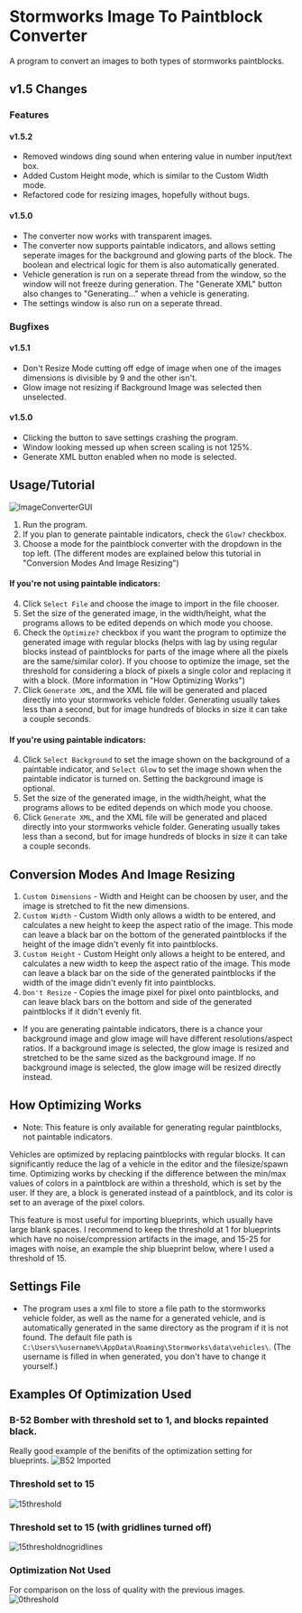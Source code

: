 # Stormworks Image To Paintblock Converter
A program to convert an images to both types of stormworks paintblocks.

## v1.5 Changes
### Features
#### v1.5.2
* Removed windows ding sound when entering value in number input/text box.
* Added Custom Height mode, which is similar to the Custom Width mode.
* Refactored code for resizing images, hopefully without bugs.
#### v1.5.0
* The converter now works with transparent images.
* The converter now supports paintable indicators, and allows setting seperate images for the background and glowing parts of the block. The boolean and electrical logic for them is also automatically generated.
* Vehicle generation is run on a seperate thread from the window, so the window will not freeze during generation. The "Generate XML" button also changes to "Generating..." when a vehicle is generating.
* The settings window is also run on a seperate thread.
### Bugfixes
#### v1.5.1
* Don't Resize Mode cutting off edge of image when one of the images dimensions is divisible by 9 and the other isn't.
* Glow image not resizing if Background Image was selected then unselected.
#### v1.5.0
* Clicking the button to save settings crashing the program.
* Window looking messed up when screen scaling is not 125%.
* Generate XML button enabled when no mode is selected.

## Usage/Tutorial
![ImageConverterGUI](https://user-images.githubusercontent.com/99307745/177545181-5d521895-9be5-4cae-bf57-22b3e91f9023.png)
1. Run the program.
2. If you plan to generate paintable indicators, check the ```Glow?``` checkbox.
3. Choose a mode for the paintblock converter with the dropdown in the top left. (The different modes are explained below this tutorial in "Conversion Modes And Image Resizing") 
#### If you're not using paintable indicators:
4. Click ```Select File``` and choose the image to import in the file chooser.
5. Set the size of the generated image, in the width/height, what the programs allows to be edited depends on which mode you choose.
6. Check the ```Optimize?``` checkbox if you want the program to optimize the generated image with regular blocks (helps with lag by using regular blocks instead of paintblocks for parts of the image where all the pixels are the same/similar color). If you choose to optimize the image, set the threshold for considering a block of pixels a single color and replacing it with a block. (More information in "How Optimizing Works")
7. Click ```Generate XML```, and the XML file will be generated and placed directly into your stormworks vehicle folder. Generating usually takes less than a second, but for image hundreds of blocks in size it can take a couple seconds.
#### If you're using paintable indicators:
4. Click ```Select Background``` to set the image shown on the background of a paintable indicator, and ```Select Glow``` to set the image shown when the paintable indicator is turned on. Setting the background image is optional.
5. Set the size of the generated image, in the width/height, what the programs allows to be edited depends on which mode you choose.
6. Click ```Generate XML```, and the XML file will be generated and placed directly into your stormworks vehicle folder. Generating usually takes less than a second, but for image hundreds of blocks in size it can take a couple seconds.

## Conversion Modes And Image Resizing
1. ```Custom Dimensions``` - Width and Height can be choosen by user, and the image is stretched to fit the new dimensions.
2. ```Custom Width``` - Custom Width only allows a width to be entered, and calculates a new height to keep the aspect ratio of the image. This mode can leave a black bar on the bottom of the generated paintblocks if the height of the image didn't evenly fit into paintblocks.
3. ```Custom Height``` - Custom Height only allows a height to be entered, and calculates a new width to keep the aspect ratio of the image. This mode can leave a black bar on the side of the generated paintblocks if the width of the image didn't evenly fit into paintblocks.
4. ```Don't Resize``` - Copies the image pixel for pixel onto paintblocks, and can leave black bars on the bottom and side of the generated paintblocks if it didn't evenly fit.
* If you are generating paintable indicators, there is a chance your background image and glow image will have different resolutions/aspect ratios. If a background image is selected, the glow image is resized and stretched to be the same sized as the background image. If no background image is selected, the glow image will be resized directly instead.

## How Optimizing Works
* Note: This feature is only available for generating regular paintblocks, not paintable indicators.

Vehicles are optimized by replacing paintblocks with regular blocks. It can significantly reduce the lag of a vehicle in the editor and the filesize/spawn time. Optimizing works by checking if the difference between the min/max values of colors in a paintblock are within a threshold, which is set by the user. If they are, a block is generated instead of a paintblock, and its color is set to an average of the pixel colors.

This feature is most useful for importing blueprints, which usually have large blank spaces. I recommend to keep the threshold at 1 for blueprints which have no noise/compression artifacts in the image, and 15-25 for images with noise, an example the ship blueprint below, where I used a threshold of 15.

## Settings File
* The program uses a xml file to store a file path to the stormworks vehicle folder, as well as the name for a generated vehicle, and is automatically generated in the same directory as the program if it is not found. The default file path is ``C:\Users\%username%\AppData\Roaming\Stormworks\data\vehicles\``. (The username is filled in when generated, you don't have to change it yourself.)

## Examples Of Optimization Used
### B-52 Bomber with threshold set to 1, and blocks repainted black.
Really good example of the benifits of the optimization setting for blueprints.
![B52 Imported](https://user-images.githubusercontent.com/99307745/177476542-5cd5221a-34c7-4d00-9e14-1254c2156e4f.png)

### Threshold set to 15
![15threshold](https://user-images.githubusercontent.com/99307745/159141304-6ea2b50d-d12c-49a3-91d0-cfcaac7f2195.png)

### Threshold set to 15 (with gridlines turned off)
![15thresholdnogridlines](https://user-images.githubusercontent.com/99307745/159141307-2778b1a4-9222-4f25-a191-81a2eec769f1.png)

### Optimization Not Used
For comparison on the loss of quality with the previous images.
![0threshold](https://user-images.githubusercontent.com/99307745/159141301-bdbf06d6-5dce-4ba9-8caf-7bc47678e8f0.png)
